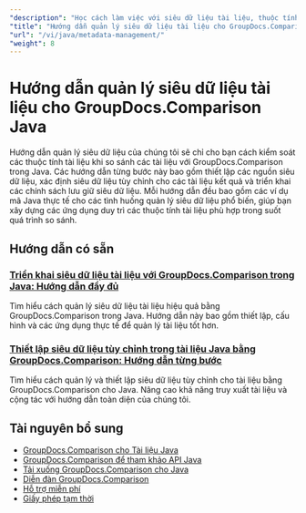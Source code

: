 ```yaml
---
"description": "Học cách làm việc với siêu dữ liệu tài liệu, thuộc tính và cấu hình siêu dữ liệu khi so sánh kết quả với GroupDocs.Comparison cho Java."
"title": "Hướng dẫn quản lý siêu dữ liệu tài liệu cho GroupDocs.Comparison Java"
"url": "/vi/java/metadata-management/"
"weight": 8
---
```


# Hướng dẫn quản lý siêu dữ liệu tài liệu cho GroupDocs.Comparison Java

Hướng dẫn quản lý siêu dữ liệu của chúng tôi sẽ chỉ cho bạn cách kiểm soát các thuộc tính tài liệu khi so sánh các tài liệu với GroupDocs.Comparison trong Java. Các hướng dẫn từng bước này bao gồm thiết lập các nguồn siêu dữ liệu, xác định siêu dữ liệu tùy chỉnh cho các tài liệu kết quả và triển khai các chính sách lưu giữ siêu dữ liệu. Mỗi hướng dẫn đều bao gồm các ví dụ mã Java thực tế cho các tình huống quản lý siêu dữ liệu phổ biến, giúp bạn xây dựng các ứng dụng duy trì các thuộc tính tài liệu phù hợp trong suốt quá trình so sánh.

## Hướng dẫn có sẵn

### [Triển khai siêu dữ liệu tài liệu với GroupDocs.Comparison trong Java: Hướng dẫn đầy đủ](./implement-metadata-groupdocs-comparison-java-guide/)
Tìm hiểu cách quản lý siêu dữ liệu tài liệu hiệu quả bằng GroupDocs.Comparison trong Java. Hướng dẫn này bao gồm thiết lập, cấu hình và các ứng dụng thực tế để quản lý tài liệu tốt hơn.

### [Thiết lập siêu dữ liệu tùy chỉnh trong tài liệu Java bằng GroupDocs.Comparison: Hướng dẫn từng bước](./groupdocs-comparison-java-custom-metadata-guide/)
Tìm hiểu cách quản lý và thiết lập siêu dữ liệu tùy chỉnh cho tài liệu bằng GroupDocs.Comparison cho Java. Nâng cao khả năng truy xuất tài liệu và cộng tác với hướng dẫn toàn diện của chúng tôi.

## Tài nguyên bổ sung

- [GroupDocs.Comparison cho Tài liệu Java](https://docs.groupdocs.com/comparison/java/)
- [GroupDocs.Comparison để tham khảo API Java](https://reference.groupdocs.com/comparison/java/)
- [Tải xuống GroupDocs.Comparison cho Java](https://releases.groupdocs.com/comparison/java/)
- [Diễn đàn GroupDocs.Comparison](https://forum.groupdocs.com/c/comparison)
- [Hỗ trợ miễn phí](https://forum.groupdocs.com/)
- [Giấy phép tạm thời](https://purchase.groupdocs.com/temporary-license/)